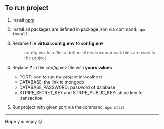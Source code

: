 ## To run project
1. Install [npm](https://www.npmjs.com/get-npm)
2. Install all packages are defined in package.json via command: `npm install`
3. Rename file **virtual.config.env** to **config.env**

   > config.env is a file to define all environment variables are used in the project

4. Replace **?** in the _config.env_ file with **yours values**
   - PORT: port to run the project in localhost
   - DATABASE: the link to mongodb
   - DATABASE_PASSWORD: password of database
   - STRIPE_SECRET_KEY and STRIPE_PUBLIC_KEY: stripe key for transaction

5. Run project with given port via the command: `npm start`
----
Hope you enjoy :blush:
